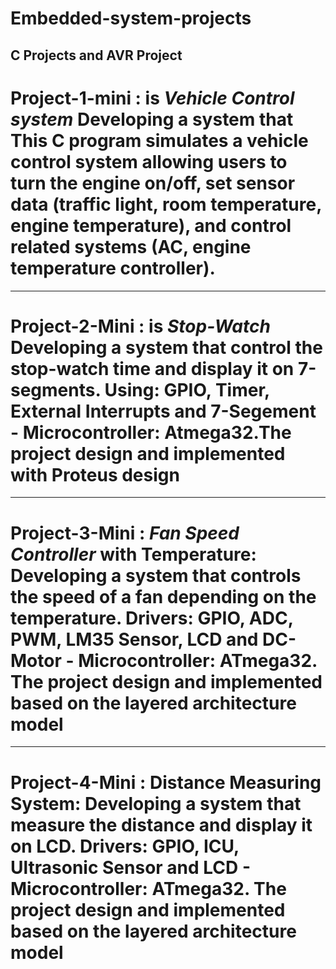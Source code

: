# Embedded-system-projects
C Projects and AVR Project
------------------------------------------------------------------------------------------------------------------------------------------------------------------------------------------------------------------------
# Project-1-mini : is _**Vehicle Control system**_ Developing a system that This C program simulates a vehicle control system allowing users to turn the engine on/off, set sensor data (traffic light, room temperature, engine temperature), and control related systems (AC, engine temperature controller).

------------------------------------------------------------------------------------------------------------------------------------------------------------------------------------------------------------------------
# Project-2-Mini : is _**Stop-Watch**_ Developing a system that control the stop-watch time and display it on 7-segments. Using: GPIO, Timer, External Interrupts and 7-Segement - Microcontroller: Atmega32.The project design and implemented with Proteus design 

------------------------------------------------------------------------------------------------------------------------------------------------------------------------------------------------------------------------
# Project-3-Mini : _**Fan Speed Controller**_ with Temperature: Developing a system that controls the speed of a fan depending on the temperature. Drivers: GPIO, ADC, PWM, LM35 Sensor, LCD and DC-Motor - Microcontroller: ATmega32. The project design and implemented based on the layered architecture model
------------------------------------------------------------------------------------------------------------------------------------------------------------------------------------------------------------------------
# Project-4-Mini : Distance Measuring System: Developing a system that measure the distance and display it on LCD. Drivers: GPIO, ICU, Ultrasonic Sensor and LCD - Microcontroller: ATmega32. The project design and implemented based on the layered architecture model

